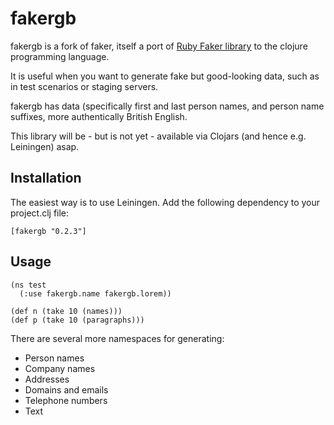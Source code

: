 # fakergb

fakergb is a fork of faker, itself a port of [Ruby Faker library](http://faker.rubyforge.org/) to the
clojure programming language.

It is useful when you want to generate fake but good-looking data, such as in
test scenarios or staging servers.

fakergb has data (specifically first and last person names, and person name 
suffixes, more authentically British English.

This library will be - but is not yet - available via Clojars (and hence e.g. Leiningen) asap.

## Installation

The easiest way is to use Leiningen. Add the following dependency to your
project.clj file:

    [fakergb "0.2.3"]


## Usage

    (ns test
      (:use fakergb.name fakergb.lorem))

    (def n (take 10 (names)))
    (def p (take 10 (paragraphs)))

There are several more namespaces for generating:

* Person names
* Company names
* Addresses
* Domains and emails
* Telephone numbers
* Text


